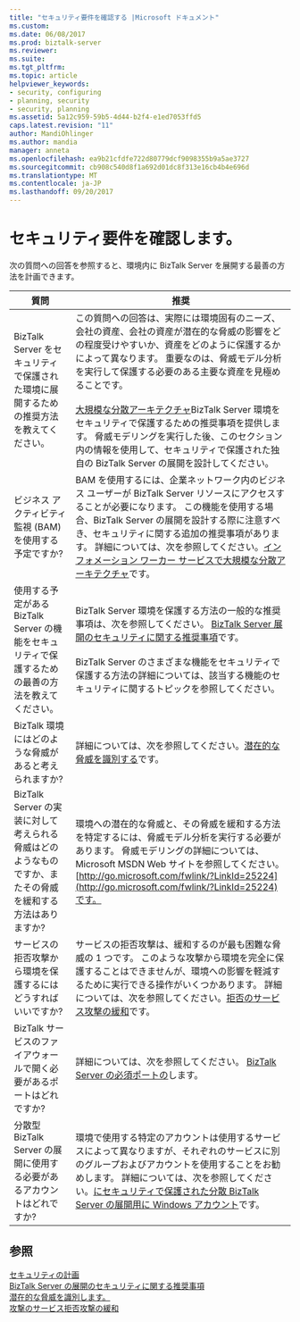 ```yaml
---
title: "セキュリティ要件を確認する |Microsoft ドキュメント"
ms.custom: 
ms.date: 06/08/2017
ms.prod: biztalk-server
ms.reviewer: 
ms.suite: 
ms.tgt_pltfrm: 
ms.topic: article
helpviewer_keywords:
- security, configuring
- planning, security
- security, planning
ms.assetid: 5a12c959-59b5-4d44-b2f4-e1ed7053ffd5
caps.latest.revision: "11"
author: MandiOhlinger
ms.author: mandia
manager: anneta
ms.openlocfilehash: ea9b21cfdfe722d80779dcf9098355b9a5ae3727
ms.sourcegitcommit: cb908c540d8f1a692d01dc8f313e16cb4b4e696d
ms.translationtype: MT
ms.contentlocale: ja-JP
ms.lasthandoff: 09/20/2017
---
```

# <a name="identifying-your-security-requirements"></a>セキュリティ要件を確認します。
次の質問への回答を参照すると、環境内に BizTalk Server を展開する最善の方法を計画できます。  
  
|質問|推奨|  
|--------------|--------------------|  
|BizTalk Server をセキュリティで保護された環境に展開するための推奨方法を教えてください。|この質問への回答は、実際には環境固有のニーズ、会社の資産、会社の資産が潜在的な脅威の影響をどの程度受けやすいか、資産をどのように保護するかによって異なります。 重要なのは、脅威モデル分析を実行して保護する必要のある主要な資産を見極めることです。<br /><br /> [大規模な分散アーキテクチャ](../core/large-distributed-architecture.md)BizTalk Server 環境をセキュリティで保護するための推奨事項を提供します。 脅威モデリングを実行した後、このセクション内の情報を使用して、セキュリティで保護された独自の BizTalk Server の展開を設計してください。|  
|ビジネス アクティビティ監視 (BAM) を使用する予定ですか?|BAM を使用するには、企業ネットワーク内のビジネス ユーザーが BizTalk Server リソースにアクセスすることが必要になります。 この機能を使用する場合、BizTalk Server の展開を設計する際に注意すべき、セキュリティに関する追加の推奨事項があります。 詳細については、次を参照してください。[インフォメーション ワーカー サービスで大規模な分散アーキテクチャ](../core/large-distributed-architecture-with-information-worker-services.md)です。|  
|使用する予定がある BizTalk Server の機能をセキュリティで保護するための最善の方法を教えてください。|BizTalk Server 環境を保護する方法の一般的な推奨事項は、次を参照してください。 [BizTalk Server 展開のセキュリティに関する推奨事項](../core/security-recommendations-for-a-biztalk-server-deployment.md)です。<br /><br /> BizTalk Server のさまざまな機能をセキュリティで保護する方法の詳細については、該当する機能のセキュリティに関するトピックを参照してください。|  
|BizTalk 環境にはどのような脅威があると考えられますか?|詳細については、次を参照してください。[潜在的な脅威を識別する](../core/identifying-potential-threats.md)です。|  
|BizTalk Server の実装に対して考えられる脅威はどのようなものですか、またその脅威を緩和する方法はありますか?|環境への潜在的な脅威と、その脅威を緩和する方法を特定するには、脅威モデル分析を実行する必要があります。 脅威モデリングの詳細については、Microsoft MSDN Web サイトを参照してください。 [http://go.microsoft.com/fwlink/?LinkId=25224](http://go.microsoft.com/fwlink/?LinkId=25224)です。|  
|サービスの拒否攻撃から環境を保護するにはどうすればいいですか?|サービスの拒否攻撃は、緩和するのが最も困難な脅威の 1 つです。 このような攻撃から環境を完全に保護することはできませんが、環境への影響を軽減するために実行できる操作がいくつかあります。 詳細については、次を参照してください。[拒否のサービス攻撃の緩和](../core/mitigating-denial-of-service-attacks.md)です。|  
|BizTalk サービスのファイアウォールで開く必要があるポートはどれですか?|詳細については、次を参照してください。 [BizTalk Server の必須ポートの](../core/required-ports-for-biztalk-server.md)します。|  
|分散型 BizTalk Server の展開に使用する必要があるアカウントはどれですか?|環境で使用する特定のアカウントは使用するサービスによって異なりますが、それぞれのサービスに別のグループおよびアカウントを使用することをお勧めします。 詳細については、次を参照してください。[にセキュリティで保護された分散 BizTalk Server の展開用に Windows アカウント](../core/windows-accounts-for-a-secure-distributed-biztalk-server-deployment.md)です。|  
  
## <a name="see-also"></a>参照  
 [セキュリティの計画](../core/planning-for-security.md)   
 [BizTalk Server の展開のセキュリティに関する推奨事項](../core/security-recommendations-for-a-biztalk-server-deployment.md)   
 [潜在的な脅威を識別します。](../core/identifying-potential-threats.md)   
 [攻撃のサービス拒否攻撃の緩和](../core/mitigating-denial-of-service-attacks.md)